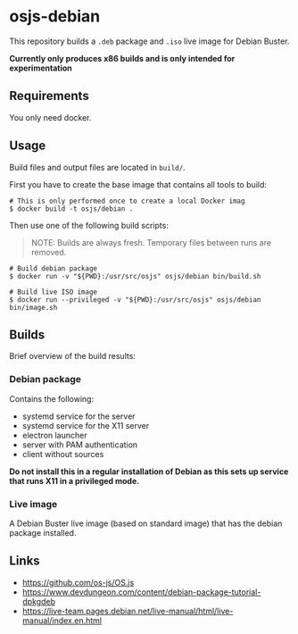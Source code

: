 # osjs-debian

This repository builds a `.deb` package and `.iso` live image for Debian Buster.

**Currently only produces x86 builds and is only intended for experimentation**

## Requirements

You only need docker.

## Usage

Build files and output files are located in `build/`.

First you have to create the base image that contains all tools to build:

```
# This is only performed once to create a local Docker imag
$ docker build -t osjs/debian .
```

Then use one of the following build scripts:

> NOTE: Builds are always fresh. Temporary files between runs are removed.

```
# Build debian package
$ docker run -v "${PWD}:/usr/src/osjs" osjs/debian bin/build.sh

# Build live ISO image
$ docker run --privileged -v "${PWD}:/usr/src/osjs" osjs/debian bin/image.sh
```

## Builds

Brief overview of the build results:

### Debian package

Contains the following:

* systemd service for the server
* systemd service for the X11 server
* electron launcher
* server with PAM authentication
* client without sources

**Do not install this in a regular installation of Debian as this sets up service that runs X11 in a privileged mode.**

### Live image

A Debian Buster live image (based on standard image) that has the debian package installed.

## Links

- https://github.com/os-js/OS.js
- https://www.devdungeon.com/content/debian-package-tutorial-dpkgdeb
- https://live-team.pages.debian.net/live-manual/html/live-manual/index.en.html
